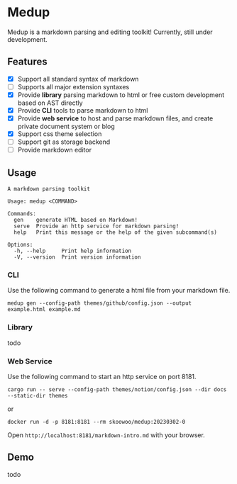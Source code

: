 # Medup
Medup is a markdown parsing and editing toolkit! Currently, still under development.

## Features
* [x] Support all standard syntax of markdown
* [ ] Supports all major extension syntaxes
* [x] Provide **library** parsing markdown to html or free custom development based on AST directly
* [x] Provide **CLI** tools to parse markdown to html
* [x] Provide **web service** to host and parse markdown files, and create private document system or blog
* [x] Support css theme selection
* [ ] Support git as storage backend
* [ ] Provide markdown editor

## Usage
```
A markdown parsing toolkit

Usage: medup <COMMAND>

Commands:
  gen    generate HTML based on Markdown!
  serve  Provide an http service for markdown parsing!
  help   Print this message or the help of the given subcommand(s)

Options:
  -h, --help     Print help information
  -V, --version  Print version information
```

### CLI

Use the following command to generate a html file from your markdown file.
```
medup gen --config-path themes/github/config.json --output example.html example.md
```

### Library
todo

### Web Service

Use the following command to start an http service on port 8181.
```
cargo run -- serve --config-path themes/notion/config.json --dir docs --static-dir themes
```
or 

```
docker run -d -p 8181:8181 --rm skoowoo/medup:20230302-0
```

Open `http://localhost:8181/markdown-intro.md` with your browser.



## Demo
todo